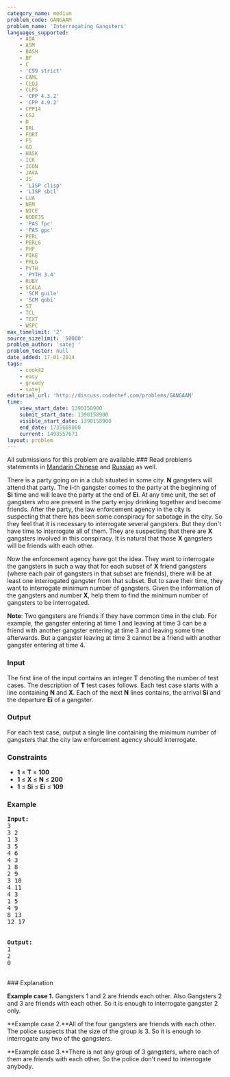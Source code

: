 ```yaml
---
category_name: medium
problem_code: GANGAAM
problem_name: 'Interrogating Gangsters'
languages_supported:
    - ADA
    - ASM
    - BASH
    - BF
    - C
    - 'C99 strict'
    - CAML
    - CLOJ
    - CLPS
    - 'CPP 4.3.2'
    - 'CPP 4.9.2'
    - CPP14
    - CS2
    - D
    - ERL
    - FORT
    - FS
    - GO
    - HASK
    - ICK
    - ICON
    - JAVA
    - JS
    - 'LISP clisp'
    - 'LISP sbcl'
    - LUA
    - NEM
    - NICE
    - NODEJS
    - 'PAS fpc'
    - 'PAS gpc'
    - PERL
    - PERL6
    - PHP
    - PIKE
    - PRLG
    - PYTH
    - 'PYTH 3.4'
    - RUBY
    - SCALA
    - 'SCM guile'
    - 'SCM qobi'
    - ST
    - TCL
    - TEXT
    - WSPC
max_timelimit: '2'
source_sizelimit: '50000'
problem_author: 'satej '
problem_tester: null
date_added: 17-01-2014
tags:
    - cook42
    - easy
    - greedy
    - satej
editorial_url: 'http://discuss.codechef.com/problems/GANGAAM'
time:
    view_start_date: 1390158900
    submit_start_date: 1390158900
    visible_start_date: 1390158900
    end_date: 1735669800
    current: 1493557671
layout: problem
---
```

All submissions for this problem are available.###  Read problems statements in [Mandarin Chinese](http://www.codechef.com/download/translated/COOK42/mandarin/GANGAAM.pdf) and [Russian](http://www.codechef.com/download/translated/COOK42/russian/GANGAAM.pdf) as well.

There is a party going on in a club situated in some city. **N** gangsters will attend that party. The **i**-th gangster comes to the party at the beginning of **Si** time and will leave the party at the end of **Ei**. At any time unit, the set of gangsters who are present in the party enjoy drinking together and become friends. After the party, the law enforcement agency in the city is suspecting that there has been some conspiracy for sabotage in the city. So they feel that it is necessary to interrogate several gangsters. But they don't have time to interrogate all of them. They are suspecting that there are **X** gangsters involved in this conspiracy. It is natural that those **X** gangsters will be friends with each other.

Now the enforcement agency have got the idea. They want to interrogate the gangsters in such a way that for each subset of **X** friend gangsters (where each pair of gangsters in that subset are friends), there will be at least one interrogated gangster from that subset. But to save their time, they want to interrogate minimum number of gangsters. Given the information of the gangsters and number **X**, help them to find the minimum number of gangsters to be interrogated.

**Note**: Two gangsters are friends if they have common time in the club. For example, the gangster entering at time 1 and leaving at time 3 can be a friend with another gangster entering at time 3 and leaving some time afterwards. But a gangster leaving at time 3 cannot be a friend with another gangster entering at time 4.

### Input

The first line of the input contains an integer **T** denoting the number of test cases. The description of **T** test cases follows.
Each test case starts with a line containing **N** and **X**. Each of the next **N** lines contains, the arrival **Si** and the departure **Ei** of a gangster.

### Output

For each test case, output a single line containing the minimum number of gangsters that the city law enforcement agency should interrogate.

### Constraints

- **1** ≤ **T** ≤ **100**
- **1** ≤ **X** ≤ **N** ≤ **200**
- **1** ≤ **Si** ≤ **Ei** ≤ **109**

### Example

<pre><b>Input:</b>
3
3 2
1 3
3 5
4 6
4 3
1 8
2 9
3 10
4 11
4 3
1 5
4 9
8 13
12 17


<b>Output:</b>
1
2
0

</pre>### Explanation
**Example case 1.** Gangsters 1 and 2 are friends each other. Also Gangsters 2 and 3 are friends with each other. So it is enough to interrogate gangster 2 only.

**Example case 2.**All of the four gangsters are friends with each other. The police suspects that the size of the group is 3. So it is enough to interrogate any two of the gangsters.

**Example case 3.**There is not any group of 3 gangsters, where each of them are friends with each other. So the police don't need to interrogate anybody.
